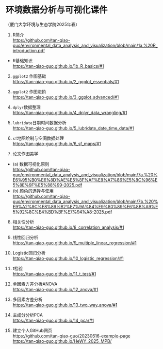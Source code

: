# 环境数据分析与可视化课件
（厦门大学环境与生态学院2025年春）

1. R简介  
https://github.com/tan-qiao-guo/environmental_data_analysis_and_visualization/blob/main/1a.%20R_introduction.pdf
* R基础知识  
https://tan-qiao-guo.github.io/1b_R_basics/#1  

2. `ggplot2` 作图基础  
https://tan-qiao-guo.github.io/2_ggplot_essentials/#1

3. `ggplot2` 作图进阶  
  https://tan-qiao-guo.github.io/3_ggplot_advanced/#1
  
4. `dplyr`数据整理  
https://tan-qiao-guo.github.io/4_dplyr_data_wrangling/#1

5. `lubridate`日期时间数据分析  
https://tan-qiao-guo.github.io/5_lubridate_date_time_data/#1

6. `sf`地图绘制与空间数据处理  
https://tan-qiao-guo.github.io/6_sf_maps/#1

7. 论文作图美学  
* (a) 数据可视化原则  
https://github.com/tan-qiao-guo/environmental_data_analysis_and_visualization/blob/main/7a.%20%E6%95%B0%E6%8D%AE%E5%8F%AF%E8%A7%86%E5%8C%96%E5%8E%9F%E5%88%99-2025.pdf
* (b) 颜色的选择与使用  
https://github.com/tan-qiao-guo/environmental_data_analysis_and_visualization/blob/main/7b.%20%E9%A2%9C%E8%89%B2%E7%9A%84%E9%80%89%E6%8B%A9%E5%92%8C%E4%BD%BF%E7%94%A8-2025.pdf

8. 相关性分析    
https://tan-qiao-guo.github.io/8_correlation_analysis/#1

9. 线性回归分析    
https://tan-qiao-guo.github.io/9_multiple_linear_regression/#1

10. Logistic回归分析  
https://tan-qiao-guo.github.io/10_logistic_regression/#1  

11. t检验  
https://tan-qiao-guo.github.io/11_t_test/#1

12. 单因素方差分析ANOVA  
https://tan-qiao-guo.github.io/12_anova/#1

13. 多因素方差分析  
https://tan-qiao-guo.github.io/13_two_way_anova/#1

14. 主成分分析PCA  
https://tan-qiao-guo.github.io/14_pca/#1  

15. 建立个人GitHub网页  
https://github.com/tan-qiao-guo/20230616-example-page  
https://tan-qiao-guo.github.io/HeWY_2025_MPB/  
